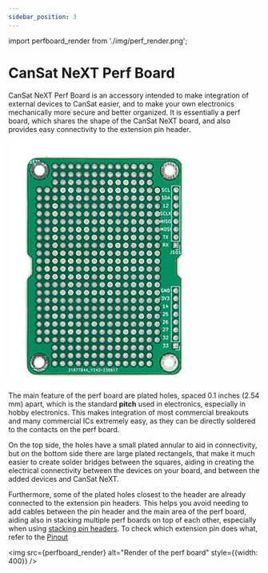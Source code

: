 ```yaml
---
sidebar_position: 3
---
```


import perfboard_render from './img/perf_render.png';


# CanSat NeXT Perf Board

CanSat NeXT Perf Board is an accessory intended to make integration of external devices to CanSat easier, and to make your own electronics mechanically more secure and better organized. It is essentially a perf board, which shares the shape of the CanSat NeXT board, and also provides easy connectivity to the extension pin header.

![CanSat NeXT Perf Board](./img/perfboard.png)

The main feature of the perf board are plated holes, spaced 0.1 inches (2.54 mm) apart, which is the standard **pitch** used in electronics, especially in hobby electronics. This makes integration of most commercial breakouts and many commercial ICs extremely easy, as they can be directly soldered to the contacts on the perf board.

On the top side, the holes have a small plated annular to aid in connectivity, but on the bottom side there are large plated rectangels, that make it much easier to create solder bridges between the squares, aiding in creating the electrical connectivity between the devices on your board, and between the added devices and CanSat NeXT.

Furthermore, some of the plated holes closest to the header are already connected to the extension pin headers. This helps you avoid needing to add cables between the pin header and the main area of the perf board, aiding also in stacking multiple perf boards on top of each other, especially when using [stacking pin headers](https://spacelabnextdoor.com/electronics/32-cansat-next-stacking-header). To check which extension pin does what, refer to the [Pinout](../CanSat-hardware/pin_out.md)

<img src={perfboard_render} alt="Render of the perf board" style={{width: 400}} />
